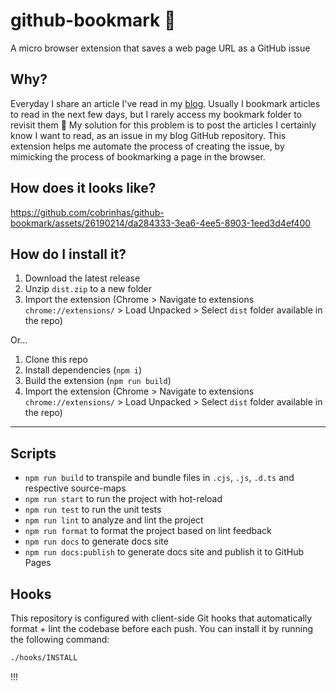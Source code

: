 # github-bookmark 📖

A micro browser extension that saves a web page URL as a GitHub issue

## Why?

Everyday I share an article I've read in my [blog](https://joaomagfreitas.link/reads). Usually I bookmark articles to read in the next few days, but I rarely access my bookmark folder to revisit them 🤷 My solution for this problem is to post the articles I certainly know I want to read, as an issue in my blog GitHub repository. This extension helps me automate the process of creating the issue, by mimicking the process of bookmarking a page in the browser.

## How does it looks like?

https://github.com/cobrinhas/github-bookmark/assets/26190214/da284333-3ea6-4ee5-8903-1eed3d4ef400

## How do I install it?

1. Download the latest release
2. Unzip `dist.zip` to a new folder
3. Import the extension (Chrome > Navigate to extensions `chrome://extensions/` > Load Unpacked > Select `dist` folder available in the repo)

Or...

1. Clone this repo
2. Install dependencies (`npm i`)
3. Build the extension (`npm run build`)
4. Import the extension (Chrome > Navigate to extensions `chrome://extensions/` > Load Unpacked > Select `dist` folder available in the repo)

---

## Scripts

- `npm run build` to transpile and bundle files in `.cjs`, `.js`, `.d.ts` and respective source-maps
- `npm run start` to run the project with hot-reload
- `npm run test` to run the unit tests
- `npm run lint` to analyze and lint the project
- `npm run format` to format the project based on lint feedback
- `npm run docs` to generate docs site
- `npm run docs:publish` to generate docs site and publish it to GitHub Pages

## Hooks

This repository is configured with client-side Git hooks that automatically format + lint the codebase before each push. You can install it by running the following command:

```bash
./hooks/INSTALL
```

!!!
